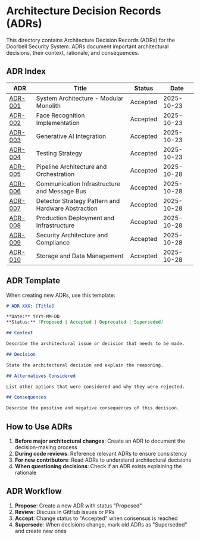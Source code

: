 # Architecture Decision Records (ADRs)

This directory contains Architecture Decision Records (ADRs) for the Doorbell Security System. ADRs document important architectural decisions, their context, rationale, and consequences.

## ADR Index

| ADR | Title | Status | Date |
|-----|-------|--------|------|
| [ADR-001](./ADR-001-system-architecture.md) | System Architecture - Modular Monolith | Accepted | 2025-10-23 |
| [ADR-002](./ADR-002-face-recognition-implementation.md) | Face Recognition Implementation | Accepted | 2025-10-23 |
| [ADR-003](./ADR-003-generative-ai-integration.md) | Generative AI Integration | Accepted | 2025-10-23 |
| [ADR-004](./ADR-004-testing-strategy.md) | Testing Strategy | Accepted | 2025-10-23 |
| [ADR-005](./ADR-005-pipeline-architecture-orchestration.md) | Pipeline Architecture and Orchestration | Accepted | 2025-10-28 |
| [ADR-006](./ADR-006-communication-infrastructure-message-bus.md) | Communication Infrastructure and Message Bus | Accepted | 2025-10-28 |
| [ADR-007](./ADR-007-detector-strategy-hardware-abstraction.md) | Detector Strategy Pattern and Hardware Abstraction | Accepted | 2025-10-28 |
| [ADR-008](./ADR-008-production-deployment-infrastructure.md) | Production Deployment and Infrastructure | Accepted | 2025-10-28 |
| [ADR-009](./ADR-009-security-architecture-compliance.md) | Security Architecture and Compliance | Accepted | 2025-10-28 |
| [ADR-010](./ADR-010-storage-data-management.md) | Storage and Data Management | Accepted | 2025-10-28 |

## ADR Template

When creating new ADRs, use this template:

```markdown
# ADR XXX: [Title]

**Date:** YYYY-MM-DD  
**Status:** [Proposed | Accepted | Deprecated | Superseded]

## Context

Describe the architectural issue or decision that needs to be made.

## Decision

State the architectural decision and explain the reasoning.

## Alternatives Considered

List other options that were considered and why they were rejected.

## Consequences

Describe the positive and negative consequences of this decision.
```

## How to Use ADRs

1. **Before major architectural changes**: Create an ADR to document the decision-making process
2. **During code reviews**: Reference relevant ADRs to ensure consistency
3. **For new contributors**: Read ADRs to understand architectural decisions
4. **When questioning decisions**: Check if an ADR exists explaining the rationale

## ADR Workflow

1. **Propose**: Create a new ADR with status "Proposed"
2. **Review**: Discuss in GitHub issues or PRs
3. **Accept**: Change status to "Accepted" when consensus is reached
4. **Supersede**: When decisions change, mark old ADRs as "Superseded" and create new ones